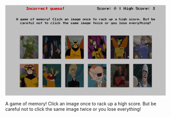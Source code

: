 ![Project Screenshot](./screenshot.png?raw=true)

A game of memory! Click an image once to rack up a high score. But be careful not to click the same image twice or you lose everything!

